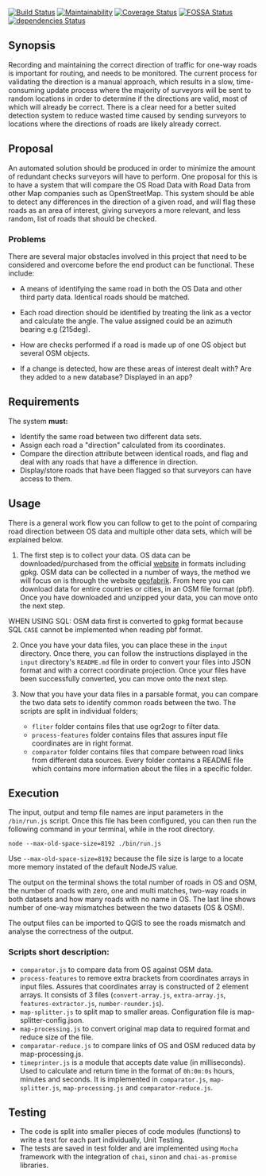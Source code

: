 [![Build Status](https://travis-ci.org/Geovation/roads.svg?branch=master)](https://travis-ci.org/Geovation/roads)
[![Maintainability](https://api.codeclimate.com/v1/badges/37fdd8c4138d93df9b0d/maintainability)](https://codeclimate.com/github/Geovation/roads/maintainability)
[![Coverage Status](https://coveralls.io/repos/github/Geovation/roads/badge.svg?branch=master&service=github)](https://coveralls.io/github/Geovation/roads?branch=master)
[![FOSSA Status](https://app.fossa.io/api/projects/git%2Bgithub.com%2FGeovation%2Froads.svg?type=shield)](https://app.fossa.io/projects/git%2Bgithub.com%2FGeovation%2Froads?ref=badge_shield)
[![dependencies Status](https://david-dm.org/geovation/roads/status.svg)](https://david-dm.org/geovation/roads)

## Synopsis

Recording and maintaining the correct direction of traffic for one-way roads is important for routing, and needs to be monitored. The current process for validating the direction is a manual approach, which results in a slow, time-consuming update process where the majority of surveyors will be sent to random locations in order to determine if the directions are valid, most of which will already be correct. There is a clear need for a better suited detection system to reduce wasted time caused by sending surveyors to locations where the directions of roads are likely already correct.

## Proposal

An automated solution should be produced in order to minimize the amount of redundant checks surveyors will have to perform. One proposal for this is to have a system that will compare the OS Road Data with Road Data from other Map companies such as OpenStreetMap. This system should be able to detect any differences in the direction of a given road, and will flag these roads as an area of interest, giving surveyors a more relevant, and less random, list of roads that should be checked.

### Problems

There are several major obstacles involved in this project that need to be considered and overcome before the end product can be functional. These include:

- A means of identifying the same road in both the OS Data and other third party data. Identical roads should be matched.

- Each road direction should be identified by treating the link as a vector and calculate the angle. The value assigned could be an azimuth bearing e.g (215deg).

- How are checks performed if a road is made up of one OS object but several OSM objects.

- If a change is detected, how are these areas of interest dealt with? Are they added to a new database? Displayed in an app?


## Requirements

The system **must:**
- Identify the same road between two different data sets.
- Assign each road a "direction" calculated from its coordinates.
- Compare the direction attribute between identical roads, and flag and deal with any roads that have a difference in direction.
- Display/store roads that have been flagged so that surveyors can have access to them.

## Usage

There is a general work flow you can follow to get to the point of comparing road direction between OS data and multiple other data sets, which will be explained below.

1. The first step is to collect your data. OS data can be downloaded/purchased from the official [website](https://www.ordnancesurvey.co.uk/business-and-government/products/os-mastermap-highways-network.html) in formats including gpkg. OSM data can be collected in a number of ways, the method we will focus on is through the website [geofabrik](http://download.geofabrik.de/). From here you can download data for entire countries or cities, in an OSM file format (pbf). Once you have downloaded and unzipped your data, you can move onto the next step.

WHEN USING SQL: OSM data first is converted to gpkg format because SQL `CASE` cannot be implemented when reading pbf format.

2. Once you have your data files, you can place these in the `input` directory. Once there, you can follow the instructions displayed in the `input` directory's `README.md` file in order to convert your files into JSON format and with a correct coordinate projection. Once your files have been successfully converted, you can move onto the next step.

3. Now that you have your data files in a parsable format, you can compare the two data sets to identify common roads between the two. The scripts are split in individual folders;
    * `fliter` folder contains files that use ogr2ogr to filter data.
    * `process-features` folder contains files that assures input file coordinates are in right format.
    * `comparator` folder contains files that compare between road links from different data sources.
Every folder contains a README file which contains more information about the files in a specific folder.

## Execution

The input, output and temp file names are input parameters in the `/bin/run.js` script. Once this file has been configured, you can then run the following command in your terminal, while in the root directory.

```
node --max-old-space-size=8192 ./bin/run.js
```

Use `--max-old-space-size=8192` because the file size is large to a locate more memory instated of the default NodeJS value.

The output on the terminal shows the total number of roads in OS and OSM, the number of roads with zero, one and multi matches, two-way roads in both datasets and how many roads with no name in OS. The last line shows number of one-way mismatches between the two datasets (OS & OSM).

The output files can be imported to QGIS to see the roads mismatch and analyse the correctness of the output.

### Scripts short description:
* `comparator.js` to compare data from OS against OSM data.
* `process-features` to remove extra brackets from coordinates arrays in input files. Assures that coordinates array is constructed of 2 element arrays. It consists of 3 files (`convert-array.js`, `extra-array.js`, `features-extractor.js`, `number-rounder.js`).
* `map-splitter.js` to split map to smaller areas. Configuration file is map-splitter-config.json.
* `map-processing.js` to convert original map data to required format and reduce size of the file.
* `comparatar-reduce.js` to compare links of OS and OSM reduced data by map-processing.js.
* `timeprinter.js` is a module that accepts date value (in milliseconds). Used to calculate and return time in the format of `0h:0m:0s` hours, minutes and seconds. It is implemented in `comparator.js`, `map-splitter.js`, `map-processing.js` and `comparator-reduce.js`.

## Testing
* The code is split into smaller pieces of code modules (functions) to write a test for each part individually, Unit Testing.
* The tests are saved in test folder and are implemented using `Mocha` framework with the integration of `chai`, `sinon` and `chai-as-promise` libraries.
